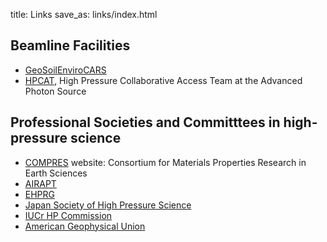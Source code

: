 title: Links
save_as: links/index.html

## Beamline Facilities

- [GeoSoilEnviroCARS](http://www.gsecars.org)
- [HPCAT](http://hpcat.gl.carnegiescience.edu/), High Pressure Collaborative Access Team at the Advanced Photon Source

## Professional Societies and Committtees in high-pressure science
- [COMPRES](http://www.compres.us) website: Consortium for Materials Properties Research in Earth Sciences
- [AIRAPT](http://www.airapt.org/)
- [EHPRG](http://www.ehprg.org/)
- [Japan Society of High Pressure Science](http://www.highpressure.jp/english/index.shtml)
- [IUCr HP Commission](http://www2.ph.ed.ac.uk/~iloa/IUCr-HP/)
- [American Geophysical Union](http://www.agu.org)


